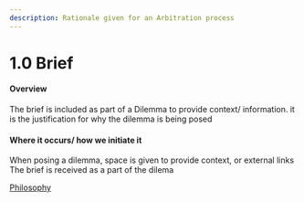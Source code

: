 ```yaml
---
description: Rationale given for an Arbitration process
---
```


# 1.0 Brief

#### Overview

The brief is included as part of a Dilemma to provide context/ information. it is the justification for why the dilemma is being posed

#### Where it occurs/ how we initiate it

When posing a dilemma, space is given to provide context, or external links The brief is received as a part of the dilema

[Philosophy](../../white-paper/1.9-community-governance-structure/0.9-arbitration-process/0.0-brief.md)
